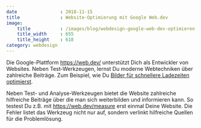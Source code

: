 ```yaml
---
date                : 2018-11-15
title               : Website-Optimierung mit Google Web.dev
image:
    title           : /images/blog/webdesign-google-web-dev-optimieren.png
    title_width     : 655
    title_height    : 618
category: webdesign
---
```

Die Google-Plattform <https://web.dev/> unterstützt Dich als Entwickler von Websites. Neben Test-Werkzeugen, lernst Du moderne Webtechniken über zahlreiche Beiträge. Zum Beispiel, wie Du [Bilder für schnellere Ladezeiten optimierst](https://web.dev/fast#topic-Optimize-your-images).
<!--more-->

Neben Test- und Analyse-Werkzeugen bietet die Website zahlreiche hilfreiche Beiträge über die man sich weiterbilden und informieren kann. So testest Du z.B. mit <https://web.dev/measure> erst einmal Deine Website. Die Fehler listet das Werkzeug nicht nur auf, sondern verlinkt hilfreiche Quellen für die Problemlösung.